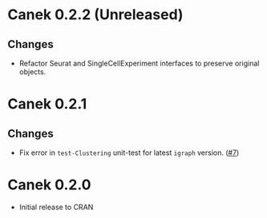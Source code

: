 # Canek 0.2.2 (Unreleased)

## Changes

- Refactor Seurat and SingleCellExperiment interfaces to preserve original objects.

# Canek 0.2.1

## Changes

- Fix error in `test-Clustering` unit-test for latest `igraph` version. ([#7](https://github.com/MartinLoza/Canek/issues/7))

# Canek 0.2.0

- Initial release to CRAN
